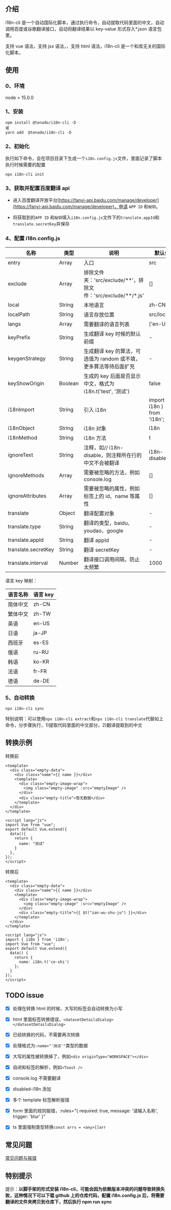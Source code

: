 ## 介绍

i18n-cli 是一个自动国际化脚本，通过执行命令，自动提取代码里面的中文，自动调用百度或谷歌翻译接口，自动将翻译结果以 key-value 形式存入\*.json 语言包里。

支持 vue 语法，支持 jsx 语法，，支持 html 语法，i18n-cli 是一个和库无关的国际化脚本。

## 使用

### 0、环境

node > 15.0.0

### 1、安装

```node
npm install @tenado/i18n-cli -D
或
yarn add  @tenado/i18n-cli -D
```

### 2、初始化

执行如下命令，会在项目目录下生成一个`i18n.config.js`文件，里面记录了脚本执行时候需要的配置

```node
npx i18n-cli init
```

### 3、获取并配置百度翻译 api

- 进入百度翻译开放平台[https://fanyi-api.baidu.com/manage/developer](https://fanyi-api.baidu.com/manage/developer)，申请 `APP ID` 和`秘钥`。

- 将获取到的`APP ID` 和`秘钥`填入`i18n.config.js`文件下的`translate.appId`和`translate.secretKey`并保存

### 4、配置 i18n.config.js

| 名称                | 类型    | 说明                                                               | 默认值                       |
| ------------------- | ------- | ------------------------------------------------------------------ | ---------------------------- |
| entry               | Array   | 入口                                                               | src                          |
| exclude             | Array   | 排除文件夹：'src/exclude/\*\*'，排除文件：'src/exclude/\*\*/\*.js' | []                           |
| local               | String  | 本地语言                                                           | zh-CN                        |
| localPath           | String  | 语言存放位置                                                       | src/locales                  |
| langs               | Array   | 需要翻译的语言列表                                                 | ['en-US']                    |
| keyPrefix           | String  | 生成翻译 key 时候的默认前缀                                        | -                            |
| keygenStrategy      | String  | 生成翻译 key 的算法，可选值为 random 或不填，更多算法等待后面扩充  | -                            |
| keyShowOrigin       | Boolean | 生成的 key 后面是否显示中文，格式为 i18n.t('test', '测试')         | false                        |
| i18nImport          | String  | 引入 i18n                                                          | import { i18n } from 'i18n'; |
| i18nObject          | String  | i18n 对象                                                          | i18n                         |
| i18nMethod          | String  | i18n 方法                                                          | t                            |
| ignoreText          | String  | 注释，如// i18n-disable，则注释所在行的中文不会被翻译              | i18n-disable                 |
| ignoreMethods       | Array   | 需要被忽略的方法，例如 console.log                                 | []                           |
| ignoreAttributes    | Array   | 需要被忽略的属性，例如标签上的 id、name 等属性                     | []                           |
| translate           | Object  | 翻译配置对象                                                       | -                            |
| translate.type      | String  | 翻译的类型，baidu、youdao、google                                  | -                            |
| translate.appId     | String  | 翻译 appId                                                         | -                            |
| translate.secretKey | String  | 翻译 secretKey                                                     | -                            |
| translate.interval  | Number  | 翻译接口调用间隔，防止太频繁                                       | 1000                         |

语言 key 映射：

| 语言名称 | 语言 key |
| -------- | -------- |
| 简体中文 | zh-CN    |
| 繁体中文 | zh-TW    |
| 英语     | en-US    |
| 日语     | ja-JP    |
| 西班牙   | es-ES    |
| 俄语     | ru-RU    |
| 韩语     | ko-KR    |
| 法语     | fr-FR    |
| 德语     | de-DE    |

### 5、自动转换

```node
npx i18n-cli sync
```

特别说明：可以使用`npx i18n-cli extract`和`npx i18n-cli translate`代替如上命令，分步骤执行，1)提取代码里面的中文部分，2)翻译提取到的中文

## 转换示例

转换前

```vue
<template>
  <div class="empty-data">
    <div class="name">{{ name }}</div>
    <template>
      <div class="empty-image-wrap">
        <img class="empty-image" :src="emptyImage" />
      </div>
      <div class="empty-title">暂无数据</div>
    </template>
  </div>
</template>

<script lang="js">
import Vue from "vue";
export default Vue.extend({
  data(){
    return {
      name: "测试"
    }
  },
});
</script>
```

转换后

```vue
<template>
  <div class="empty-data">
    <div class="name">{{ name }}</div>
    <template>
      <div class="empty-image-wrap">
        <img class="empty-image" :src="emptyImage" />
      </div>
      <div class="empty-title">{{ $t("zan-wu-shu-ju") }}</div>
    </template>
  </div>
</template>

<script lang="js">
import { i18n } from 'i18n';
import Vue from "vue";
export default Vue.extend({
  data() {
    return {
      name: i18n.t('ce-shi')
    };
  }
});
</script>
```

## TODO issue

- [x] 处理在转换 html 的时候，大写的标签会自动转换为小写

- [x] html 里面标签转换错误，`<datasetDetailsDialog></datasetDetailsDialog>`

- [x] 已经转换的代码，不需要再次转换

- [x] 处理格式为`:name="'测试'"`类型的数据

- [x] 大写的属性被转换掉了，例如`<div originType="WORKSPACE"></div>`

- [x] 自闭和标签的解析，例如`<Toast />`

- [x] console.log 不需要翻译

- [x] disabled-i18n 添加

- [x] 多个 template 标签解析报错

- [x] form 里面的规则报错，:rules="{ required: true, message: '请输入名称', trigger: 'blur' }"

- [x] ts 里面强制类型转换`const arrs = <any>[]arr`

## 常见问题

[常见问题与报错](./QA.md)

## 特别提示

提示：**以脚手架的形式安装 i18n-cli，可能会因为依赖版本冲突的问题导致转换失败，这种情况下可以下载 github 上的仓库代码，配置 i18n.config.js 后，将需要翻译的文件夹拷贝到仓库下，然后执行 npm run sync**
